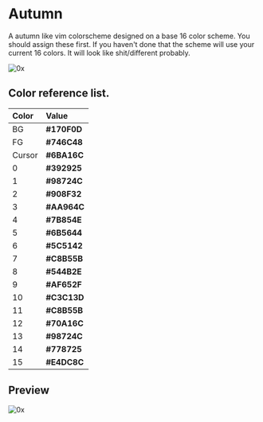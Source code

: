 # Autumn
A autumn like vim colorscheme designed on a base 16 color scheme. 
You should assign these first. If you haven't done that the scheme 
will use your current 16 colors. It will look like shit/different probably. 

![0x](https://my.mixtape.moe/pwxhgs.png)

## Color reference list.
|Color     |Value       |
|:---------|:-----------|
|BG        |**#170F0D**|
|FG        |**#746C48**|
|Cursor    |**#6BA16C**|
|0         |**#392925**|
|1         |**#98724C**|
|2         |**#908F32**|
|3         |**#AA964C**|
|4         |**#7B854E**|
|5         |**#6B5644**|
|6         |**#5C5142**|
|7         |**#C8B55B**|
|8         |**#544B2E**|
|9         |**#AF652F**|
|10        |**#C3C13D**|
|11        |**#C8B55B**|
|12        |**#70A16C**|
|13        |**#98724C**|
|14        |**#778725**|
|15        |**#E4DC8C**|

## Preview
![0x](https://my.mixtape.moe/cvftde.png)



